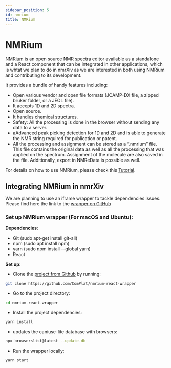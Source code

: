```yaml
---
sidebar_position: 5
id: nmrium
title: NMRium
---
```

# NMRium

[NMRium](https://www.nmrium.org/) is an open source NMR spectra editor available as a standalone and a React component that can be integrated in other applications, which is whtat we plan to do in nmrXiv as we are interested in both using NMRium and contributing to its development. 

It provides a bundle of handy features including:
* Open various vendor and open file formats (JCAMP-DX file, a zipped bruker folder, or a JEOL file).
* It accepts 1D and 2D spectra.
* Open source.
* It handles chemical structures.
* Safety: All the processing is done in the browser without sending any data to a server. 
* aAdvanced peak picking detection for 1D and 2D and is able to generate the NMR string required for publication or patent.
* All the processing and assignment can be stored as a “.nmrium” file. This file contains the original data as well as all the processing that was applied on the spectrum. Assignment of the molecule are also saved in the file. Additionally, export in NMReData is possible as well.

For details on how to use NMRium, please check this [Tutorial](https://docs.nmrium.org/).

## Integrating NMRium in nmrXiv
We are planning to use an iframe wrapper to tackle dependencies issues. Please find here the link to the [wrapper on GitHub](https://github.com/ComPlat/nmrium-react-wrapper)

### Set up NMRium wrapper (For macOS and Ubuntu):
**Dependencies**:
* Git (sudo apt-get install git-all)
* npm (sudo apt install npm)
* yarn (sudo npm install --global yarn)
* React 

**Set up**:
* Clone the [project from Github](https://github.com/ComPlat/nmrium-react-wrapper) by running:
```bash
git clone https://github.com/ComPlat/nmrium-react-wrapper
```

* Go to the project directory:
```bash
cd nmrium-react-wrapper
```

* Install the project dependencies:
```bash
yarn install
```

* updates the caniuse-lite database with browsers:
```bash
npx browserslist@latest --update-db
```

* Run the wrapper locally:
```bash
yarn start
```

